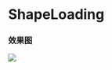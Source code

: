 # ShapeLoading

### 效果图
![](https://github.com/mariolu0605/ShapeLoading/blob/master/58LoadingView.gif)
